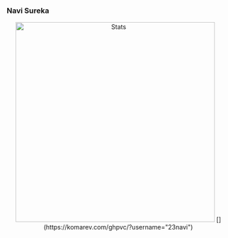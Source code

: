 

  ### Navi Sureka
    
<p align="center">
    <img src="https://github-readme-streak-stats.herokuapp.com/?user=23navi" max-width="100%" width="450px" alt="Stats">
    [](https://komarev.com/ghpvc/?username="23navi")
</p>
